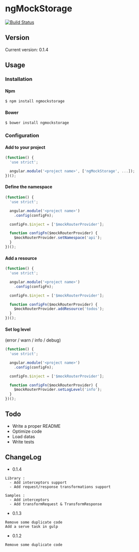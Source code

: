 # ngMockStorage


[![Build Status](https://travis-ci.org/AshDevFr/ngMockStorage.svg?branch=master)](https://travis-ci.org/AshDevFr/ngMockStorage)


## Version 
Current version: 0.1.4

## Usage

### Installation

#### Npm
```sh
$ npm install ngmockstorage
```

#### Bower
```sh
$ bower install ngmockstorage
```

### Configuration

#### Add to your project
```js
(function() {
  'use strict';

  angular.module('<project name>', ['ngMockStorage', ...]);
})();
```

#### Define the namespace
```js
(function() {
  'use strict';

  angular.module('<project name>')
    .config(configFn);

  configFn.$inject = ['$mockRouterProvider'];

  function configFn($mockRouterProvider) {
    $mockRouterProvider.setNamespace('api');
  }
})();
```

#### Add a resource
```js
(function() {
  'use strict';

  angular.module('<project name>')
    .config(configFn);

  configFn.$inject = ['$mockRouterProvider'];

  function configFn($mockRouterProvider) {
    $mockRouterProvider.addResource('todos');
  }
})();
```

#### Set log level

(error / warn / info / debug)

```js
(function() {
  'use strict';

  angular.module('<project name>')
    .config(configFn);

  configFn.$inject = ['$mockRouterProvider'];

  function configFn($mockRouterProvider) {
    $mockRouterProvider.setLogLevel('info');
  }
})();
```


## Todo
* Write a proper README
* Optimize code
* Load datas
* Write tests

## ChangeLog
* 0.1.4
```
Library : 
  - Add interceptors support
  - Add request/response transformations support
  
Samples : 
  - Add interceptors
  - Add transformRequest & TransformResponse
```
* 0.1.3
```
Remove some duplicate code
Add a serve task in gulp
```
* 0.1.2
```
Remove some duplicate code
```
